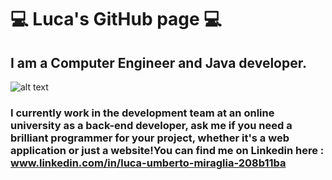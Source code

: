 # 💻 Luca's GitHub page 💻
## I am a Computer Engineer and Java developer.
![alt text](https://user-images.githubusercontent.com/65346271/97787292-6b66e980-1bb1-11eb-9512-f94e07629f4b.jpg)
### I currently work in the development team at an online university as a back-end developer, ask me if you need a brilliant programmer for your project, whether it's a web application or just a website!You can find me on Linkedin here : www.linkedin.com/in/luca-umberto-miraglia-208b11ba

<!--
**LucaUmberto91/LucaUmberto91** is a ✨ _special_ ✨ repository because its `README.md` (this file) appears on your GitHub profile.

Here are some ideas to get you started:

- 🔭 I’m currently working on ...
- 🌱 I’m currently learning ...
- 👯 I’m looking to collaborate on ...
- 🤔 I’m looking for help with ...
- 💬 Ask me about ...
- 📫 How to reach me: ...
- 😄 Pronouns: ...
- ⚡ Fun fact: ...
-->
